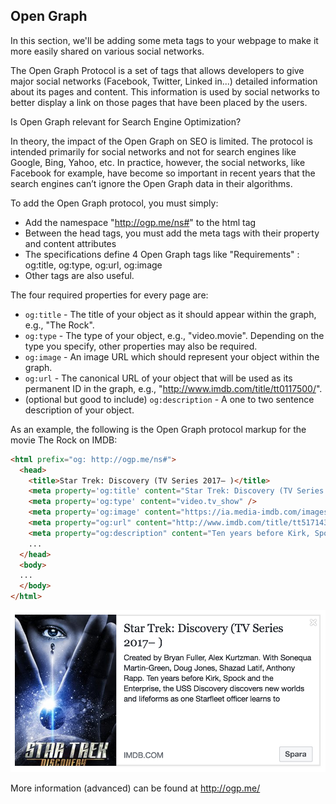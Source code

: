 ## Open Graph
In this section, we'll be adding some meta tags to your webpage to make it more easily shared on various social networks.

The Open Graph Protocol is a set of tags that allows developers to give major social networks (Facebook, Twitter, Linked in...) detailed information about its pages and content. This information is used by social networks to better display a link on those pages that have been placed by the users.

Is Open Graph relevant for Search Engine Optimization?

In theory, the impact of the Open Graph on SEO is limited. The protocol is intended primarily for social networks and not for search engines like Google, Bing, Yahoo, etc. In practice, however, the social networks, like Facebook for example, have become so important in recent years that the search engines can’t ignore the Open Graph data in their algorithms.

To add the Open Graph protocol, you must simply:

* Add the namespace "http://ogp.me/ns#" to the html tag
* Between the head tags, you must add the meta tags with their property and content attributes
* The specifications define 4 Open Graph tags like "Requirements" : og:title, og:type, og:url, og:image
* Other tags are also useful.


The four required properties for every page are:

* `og:title` - The title of your object as it should appear within the graph, e.g., "The Rock".
* `og:type` - The type of your object, e.g., "video.movie". Depending on the type you specify, other properties may also be required.
* `og:image` - An image URL which should represent your object within the graph.
* `og:url` - The canonical URL of your object that will be used as its permanent ID in the graph, e.g., "http://www.imdb.com/title/tt0117500/".
* (optional but good to include) `og:description` - A one to two sentence description of your object.


As an example, the following is the Open Graph protocol markup for the movie The Rock on IMDB:

```html
<html prefix="og: http://ogp.me/ns#">
  <head>
    <title>Star Trek: Discovery (TV Series 2017– )</title>
    <meta property='og:title' content="Star Trek: Discovery (TV Series 2017– )" />
    <meta property='og:type' content="video.tv_show" />
    <meta property='og:image' content="https://ia.media-imdb.com/images/M/MV5BMjM3NDA1NjM1Nl5BMl5BanBnXkFtZTgwNzg5ODEzMzI@._V1_UY1200_CR96,0,630,1200_AL_.jpg" />
    <meta property="og:url" content="http://www.imdb.com/title/tt5171438/" />
    <meta property="og:description" content="Ten years before Kirk, Spock and the Enterprise, the USS Discovery discovers new worlds and lifeforms as one Starfleet officer learns to understand all things alien." />
    ...
  </head>
  <body>
  ...
  </body>
</html>
```
![Star Trek Discovery Facebook Card](images/start_trek_fb_card.png)

More information (advanced) can be found at http://ogp.me/

